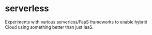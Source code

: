 # serverless
Experiments with various serverless/FaaS frameworks to enable hybrid Cloud using something better than just IaaS.
